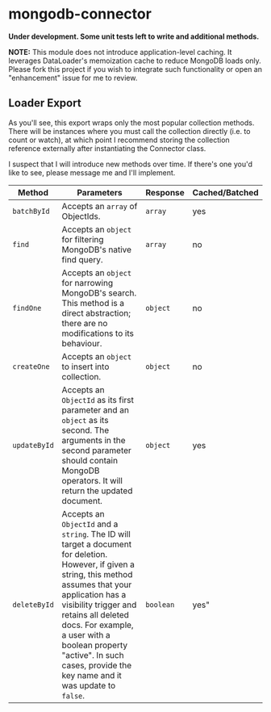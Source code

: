 # mongodb-connector

**Under development. Some unit tests left to write and additional methods.**

__NOTE:__ This module does not introduce application-level caching. It leverages DataLoader's memoization cache to reduce MongoDB loads only. Please fork this project if you wish to integrate such functionality or open an "enhancement" issue for me to review.

## Loader Export
As you'll see, this export wraps only the most popular collection methods. There will be instances where you must call the collection directly (i.e. to count or watch), at which point I recommend storing the collection reference externally after instantiating the Connector class.

I suspect that I will introduce new methods over time. If there's one you'd like to see, please message me and I'll implement. 

|Method|Parameters|Response|Cached/Batched|
|---|---|---|---|
|`batchById`|Accepts an `array` of ObjectIds.|`array`|yes|
|`find`|Accepts an `object` for filtering MongoDB's native find query.|`array`|no|
|`findOne`|Accepts an `object` for narrowing MongoDB's search. This method is a direct abstraction; there are no modifications to its behaviour.|`object`|no|
|`createOne`|Accepts an `object` to insert into collection.|`object`|no|
|`updateById`|Accepts an `ObjectId` as its first parameter and an `object` as its second. The arguments in the second parameter should contain MongoDB operators. It will return the updated document.|`object`|yes|
|`deleteById`|Accepts an `ObjectId` and a `string`. The ID will target a document for deletion. However, if given a string, this method assumes that your application has a visibility trigger and retains all deleted docs. For example, a user with a boolean property "active". In such cases, provide the key name and it was update to `false`.|`boolean`|yes"|

